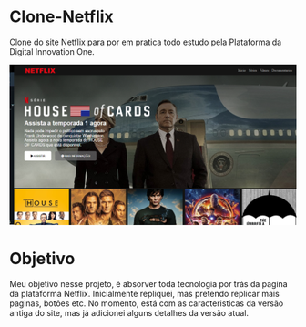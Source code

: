
# Clone-Netflix
Clone do site Netflix para por em pratica todo estudo pela Plataforma da Digital Innovation One.

![Tela Inicial](https://github.com/ElisonRodrigues/Clone-Netflix/blob/master/Screenshot-netflix.png)

# Objetivo
Meu objetivo nesse projeto, é absorver toda tecnologia por trás da pagina da plataforma Netflix. Inicialmente repliquei, mas pretendo replicar mais paginas, botôes etc. No momento, está com as caracteristicas da versão antiga do site, mas já adicionei alguns detalhes da versão atual.

